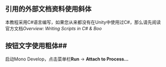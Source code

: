 ## 引用的外部文档资料使用斜体 ##
本教程采用C#语言编写，如果您从来都没有在Unity中使用过C#，那么请先阅读官方文档*Overview: Writing Scripts in C# & Boo*

## 按钮文字使用粗体##
启动Mono Develop，点击菜单栏**Run** -> **Attach to Process...**
